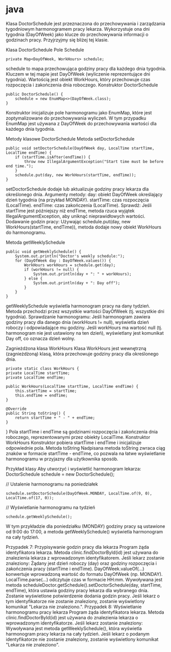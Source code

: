 # java
Klasa DoctorSchedule jest przeznaczona do przechowywania i zarządzania tygodniowym harmonogramem pracy lekarza. Wykorzystuje ona dni tygodnia (DayOfWeek) jako klucze do przechowywania informacji o godzinach pracy. Przyjrzyjmy się bliżej tej klasie.

Klasa DoctorSchedule
Pole Schedule

    private Map<DayOfWeek, WorkHours> schedule;

schedule to mapa przechowująca godziny pracy dla każdego dnia tygodnia. Kluczem w tej mapie jest DayOfWeek (wyliczenie reprezentujące dni tygodnia). Wartością jest obiekt WorkHours, który przechowuje czas rozpoczęcia i zakończenia dnia roboczego. Konstruktor DoctorSchedule

    public DoctorSchedule() {
        schedule = new EnumMap<>(DayOfWeek.class);
    }
Konstruktor inicjalizuje pole harmonogramu jako EnumMap, które jest zoptymalizowane do przechowywania wyliczeń. W tym przypadku EnumMap jest używana z DayOfWeek do przechowywania wartości dla każdego dnia tygodnia.

Metody klasowe DoctorSchedule
Metoda setDoctorSchedule

    public void setDoctorSchedule(DayOfWeek day, LocalTime startTime, LocalTime endTime) {
        if (startTime.isAfter(endTime)) {
            throw new IllegalArgumentException("Start time must be before end time.");
        }
        schedule.put(day, new WorkHours(startTime, endTime));
    }

setDoctorSchedule dodaje lub aktualizuje godziny pracy lekarza dla określonego dnia. Argumenty metody: day: obiekt DayOfWeek określający dzień tygodnia (na przykład MONDAY). startTime: czas rozpoczęcia (LocalTime). endTime: czas zakończenia (LocalTime). Sprawdź: Jeśli startTime jest późniejszy niż endTime, metoda rzuca wyjątek IllegalArgumentException, aby uniknąć nieprawidłowych wartości. Dodawanie godzin pracy: Używając schedule.put(day, new WorkHours(startTime, endTime)), metoda dodaje nowy obiekt WorkHours do harmonogramu.



Metoda getWeeklySchedule

    public void getWeeklySchedule() {
        System.out.println("Doctor's weekly schedule:");
        for (DayOfWeek day : DayOfWeek.values()) {
            WorkHours workHours = schedule.get(day);
            if (workHours != null) {
                System.out.println(day + ": " + workHours);
            } else {
                System.out.println(day + ": Day off");
            }
        }
    }

getWeeklySchedule wyświetla harmonogram pracy na dany tydzień. Metoda przechodzi przez wszystkie wartości DayOfWeek (tj. wszystkie dni tygodnia). Sprawdzanie harmonogramu: Jeśli harmonogram zawiera godziny pracy dla danego dnia (workHours != null), wyświetla dzień roboczy i odpowiadające mu godziny. Jeśli workHours ma wartość null (tj. harmonogram nie jest ustawiony na ten dzień), wyświetlany jest komunikat Day off, co oznacza dzień wolny.



Zagnieżdżona klasa WorkHours Klasa WorkHours jest wewnętrzną (zagnieżdżoną) klasą, która przechowuje godziny pracy dla określonego dnia.

    private static class WorkHours {
    private LocalTime startTime;
    private LocalTime endTime;

    public WorkHours(LocalTime startTime, LocalTime endTime) {
        this.startTime = startTime;
        this.endTime = endTime;
    }

    @Override
    public String toString() {
        return startTime + " - " + endTime;
    }
}
Pola startTime i endTime są godzinami rozpoczęcia i zakończenia dnia roboczego, reprezentowanymi przez obiekty LocalTime. Konstruktor WorkHours Konstruktor pobiera startTime i endTime i inicjalizuje odpowiednie pola. Metoda toString Nadpisana metoda toString zwraca ciąg znaków w formacie startTime - endTime, co pozwala na łatwe wyświetlanie harmonogramu w przyjazny dla użytkownika sposób.


Przykład klasy Aby utworzyć i wyświetlić harmonogram lekarza:
DoctorSchedule schedule = new DoctorSchedule();

// Ustalenie harmonogramu na poniedziałek

    schedule.setDoctorSchedule(DayOfWeek.MONDAY, LocalTime.of(9, 0), LocalTime.of(17, 0));

// Wyświetlanie harmonogramu na tydzień

    schedule.getWeeklySchedule();

W tym przykładzie dla poniedziałku (MONDAY) godziny pracy są ustawione od 9:00 do 17:00, a metoda getWeeklySchedule() wyświetla harmonogram na cały tydzień.


Przypadek 7: 
Przypisywanie godzin pracy dla lekarza Program żąda identyfikatora lekarza. 
Metoda clinic.findDoctorById(id)
jest używana do znalezienia lekarza z wprowadzonym identyfikatorem.
Jeśli lekarz zostanie znaleziony: Żądany jest dzień roboczy (day) oraz godziny rozpoczęcia i zakończenia pracy (startTime i endTime). DayOfWeek.valueOf(...) konwertuje wprowadzoną wartość do formatu DayOfWeek (np. MONDAY). LocalTime.parse(...) odczytuje czas w formacie HH:mm. Wywoływana jest metoda scheduleDoctor.getSchedule().setDoctorSchedule(day, startTime, endTime), która ustawia godziny pracy lekarza dla wybranego dnia. Zostanie wyświetlone potwierdzenie dodania godzin pracy. Jeśli lekarz o tym identyfikatorze nie zostanie znaleziony, zostanie wyświetlony komunikat "Lekarza nie znaleziono.". 
Przypadek 8: 
Wyświetlanie harmonogramu pracy lekarza Program żąda identyfikatora lekarza. Metoda clinic.findDoctorById(id) jest używana do znalezienia lekarza o wprowadzonym identyfikatorze. Jeśli lekarz zostanie znaleziony: Wywoływana jest metoda getWeeklySchedule(), która wyświetla harmonogram pracy lekarza na cały tydzień. Jeśli lekarz o podanym identyfikatorze nie zostanie znaleziony, zostanie wyświetlony komunikat "Lekarza nie znaleziono".




